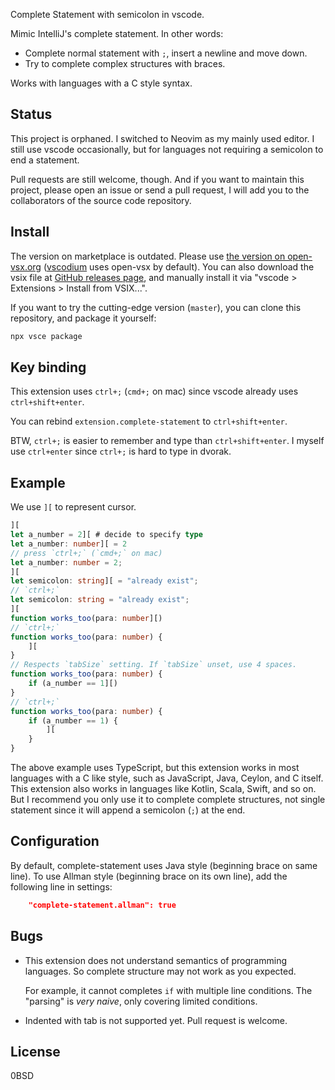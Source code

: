 Complete Statement with semicolon in vscode.

Mimic IntelliJ's complete statement.
In other words:

- Complete normal statement with `;`, insert a newline and move down.
- Try to complete complex structures with braces.

Works with languages with a C style syntax.

Status
------

This project is orphaned.
I switched to Neovim as my mainly used editor.
I still use vscode occasionally,
but for languages not requiring a semicolon to end a statement.

Pull requests are still welcome, though.
And if you want to maintain this project,
please open an issue or send a pull request,
I will add you to the collaborators of the source code repository.

Install
-------

The version on marketplace is outdated.
Please use [the version on open-vsx.org][open-vsx] ([vscodium] uses open-vsx by default).
You can also download the vsix file at [GitHub releases page][releases],
and manually install it via "vscode > Extensions > Install from VSIX...".

[open-vsx]: https://open-vsx.org/extension/weakish/complete-statement
[vscodium]: https://vscodium.com/
[releases]: https://github.com/weakish/vscode-complete-statement/releases

If you want to try the cutting-edge version (`master`),
you can clone this repository, and package it yourself:

```sh
npx vsce package
```

Key binding
-----------

This extension uses `ctrl+;` (`cmd+;` on mac)
since vscode already uses `ctrl+shift+enter`.

You can rebind `extension.complete-statement` to `ctrl+shift+enter`.

BTW, `ctrl+;` is easier to remember and type than `ctrl+shift+enter`.
I myself use `ctrl+enter` since `ctrl+;` is hard to type in dvorak.

Example
-------

We use `][` to represent cursor.

```typescript
][
let a_number = 2][ # decide to specify type
let a_number: number][ = 2
// press `ctrl+;` (`cmd+;` on mac)
let a_number: number = 2;
][
let semicolon: string][ = "already exist";
// `ctrl+;`
let semicolon: string = "already exist";
][
function works_too(para: number][)
// `ctrl+;`
function works_too(para: number) {
    ][
}
// Respects `tabSize` setting. If `tabSize` unset, use 4 spaces.
function works_too(para: number) {
    if (a_number == 1][)
}
// `ctrl+;`
function works_too(para: number) {
    if (a_number == 1) {
        ][
    }
}
```

The above example uses TypeScript,
but this extension works in most languages with a C like style,
such as JavaScript, Java, Ceylon, and C itself.
This extension also works in languages like Kotlin, Scala, Swift, and so on.
But I recommend you only use it to complete complete structures,
not single statement since it will append a semicolon (`;`) at the end.

Configuration
-------------

By default, complete-statement uses Java style (beginning brace on same line).
To use Allman style (beginning brace on its own line),
add the following line in settings:

```json
    "complete-statement.allman": true
```

Bugs
----

- This extension does not understand semantics of programming languages.
  So complete structure may not work as you expected.

    For example, it cannot completes `if` with multiple line conditions.
    The "parsing" is *very naive*, only covering limited conditions.

- Indented with tab is not supported yet. Pull request is welcome.

License
-------

0BSD
